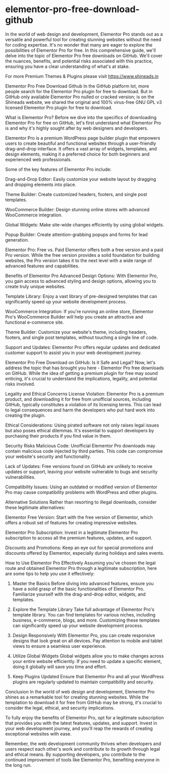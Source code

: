 # elementor-pro-free-download-github
In the world of web design and development, Elementor Pro stands out as a versatile and powerful tool for creating stunning websites without the need for coding expertise. It's no wonder that many are eager to explore the possibilities of Elementor Pro for free. In this comprehensive guide, we'll delve into the topic of Elementor Pro free downloads on GitHub. We'll cover the nuances, benefits, and potential risks associated with this practice, ensuring you have a clear understanding of what's at stake.

For more Premium Themes & Plugins please visit https://www.shineads.in

Elementor Pro Free Download Github
In the GitHub platform lot, more people search for the Elementor Pro plugin for free to download. But in GitHub only available Elementor Pro nulled or cracked version; is on the Shineads website, we shared the original and 100% virus-free GNU GPL v3 licensed Elementor Pro plugin for free to download.

What is Elementor Pro?
Before we dive into the specifics of downloading Elementor Pro for free on GitHub, let's first understand what Elementor Pro is and why it's highly sought after by web designers and developers.

Elementor Pro is a premium WordPress page builder plugin that empowers users to create beautiful and functional websites through a user-friendly drag-and-drop interface. It offers a vast array of widgets, templates, and design elements, making it a preferred choice for both beginners and experienced web professionals.

Some of the key features of Elementor Pro include:

Drag-and-Drop Editor: Easily customize your website layout by dragging and dropping elements into place.

Theme Builder: Create customized headers, footers, and single post templates.

WooCommerce Builder: Design stunning online stores with advanced WooCommerce integration.

Global Widgets: Make site-wide changes efficiently by using global widgets.

Popup Builder: Create attention-grabbing popups and forms for lead generation.

Elementor Pro: Free vs. Paid
Elementor offers both a free version and a paid Pro version. While the free version provides a solid foundation for building websites, the Pro version takes it to the next level with a wide range of advanced features and capabilities.

Benefits of Elementor Pro
Advanced Design Options: With Elementor Pro, you gain access to advanced styling and design options, allowing you to create truly unique websites.

Template Library: Enjoy a vast library of pre-designed templates that can significantly speed up your website development process.

WooCommerce Integration: If you're running an online store, Elementor Pro's WooCommerce Builder will help you create an attractive and functional e-commerce site.

Theme Builder: Customize your website's theme, including headers, footers, and single post templates, without touching a single line of code.

Support and Updates: Elementor Pro offers regular updates and dedicated customer support to assist you in your web development journey.

Elementor Pro Free Download on GitHub: Is it Safe and Legal?
Now, let's address the topic that has brought you here - Elementor Pro free downloads on GitHub. While the idea of getting a premium plugin for free may sound enticing, it's crucial to understand the implications, legality, and potential risks involved.

Legality and Ethical Concerns
License Violation: Elementor Pro is a premium product, and downloading it for free from unofficial sources, including GitHub, typically constitutes a violation of its licensing terms. This can lead to legal consequences and harm the developers who put hard work into creating the plugin.

Ethical Considerations: Using pirated software not only raises legal issues but also poses ethical dilemmas. It's essential to support developers by purchasing their products if you find value in them.

Security Risks
Malicious Code: Unofficial Elementor Pro downloads may contain malicious code injected by third parties. This code can compromise your website's security and functionality.

Lack of Updates: Free versions found on GitHub are unlikely to receive updates or support, leaving your website vulnerable to bugs and security vulnerabilities.

Compatibility Issues: Using an outdated or modified version of Elementor Pro may cause compatibility problems with WordPress and other plugins.

Alternative Solutions
Rather than resorting to illegal downloads, consider these legitimate alternatives:

Elementor Free Version: Start with the free version of Elementor, which offers a robust set of features for creating impressive websites.

Elementor Pro Subscription: Invest in a legitimate Elementor Pro subscription to access all the premium features, updates, and support.

Discounts and Promotions: Keep an eye out for special promotions and discounts offered by Elementor, especially during holidays and sales events.

How to Use Elementor Pro Effectively
Assuming you've chosen the legal route and obtained Elementor Pro through a legitimate subscription, here are some tips to help you use it effectively:

1. Master the Basics
Before diving into advanced features, ensure you have a solid grasp of the basic functionalities of Elementor Pro. Familiarize yourself with the drag-and-drop editor, widgets, and templates.

2. Explore the Template Library
Take full advantage of Elementor Pro's template library. You can find templates for various niches, including business, e-commerce, blogs, and more. Customizing these templates can significantly speed up your website development process.

3. Design Responsively
With Elementor Pro, you can create responsive designs that look great on all devices. Pay attention to mobile and tablet views to ensure a seamless user experience.

4. Utilize Global Widgets
Global widgets allow you to make changes across your entire website efficiently. If you need to update a specific element, doing it globally will save you time and effort.

5. Keep Plugins Updated
Ensure that Elementor Pro and all your WordPress plugins are regularly updated to maintain compatibility and security.

Conclusion
In the world of web design and development, Elementor Pro shines as a remarkable tool for creating stunning websites. While the temptation to download it for free from GitHub may be strong, it's crucial to consider the legal, ethical, and security implications.

To fully enjoy the benefits of Elementor Pro, opt for a legitimate subscription that provides you with the latest features, updates, and support. Invest in your web development journey, and you'll reap the rewards of creating exceptional websites with ease.

Remember, the web development community thrives when developers and users respect each other's work and contribute to its growth through legal and ethical means. By supporting developers, you contribute to the continued improvement of tools like Elementor Pro, benefiting everyone in the long run.
